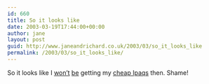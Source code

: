 ```yaml
---
id: 660
title: So it looks like
date: 2003-03-19T17:44:00+00:00
author: jane
layout: post
guid: http://www.janeandrichard.co.uk/2003/03/so_it_looks_like
permalink: /2003/03/so_it_looks_like/
---
```

So it looks like I [won&#8217;t](http://www.theregister.co.uk/content/54/29828.html) [be](http://www.orange-today.co.uk/news/story/sm_762398.html) getting my [cheap Ipaqs](http://www.janeandrichard.co.uk/2003/03/amazon_were_selling_two) then. Shame!